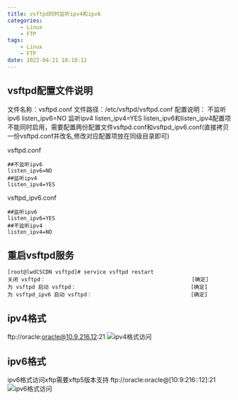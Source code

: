 ```yaml
---
title: vsftpd同时监听ipv4和ipv6
categories: 
	- Linux
	- FTP
tags: 
	- Linux
	- FTP
date: 2022-04-21 18:10:12
---
```

 

## <span id="inline-blue">vsftpd配置文件说明</span>
文件名称：vsftpd.conf
文件路径：/etc/vsftpd/vsftpd.conf
配置说明：
不监听ipv6
listen_ipv6=NO
监听ipv4
listen_ipv4=YES
listen_ipv6和listen_ipv4配置项不能同时启用，需要配置两份配置文件vsftpd.conf和vsftpd_ipv6.conf(直接拷贝一份vsftpd.conf并改名,修改对应配置项放在同级目录即可)

vsftpd.conf
```shell
##不监听ipv6
listen_ipv6=NO
##监听ipv4
listen_ipv4=YES
```
vsftpd_ipv6.conf
```shell
##监听ipv6
listen_ipv6=YES
##不监听ipv4
listen_ipv4=NO
```
## <span id="inline-blue">重启vsftpd服务</span>
```shell
[root@lwdCSCDN vsftpd]# service vsftpd restart
关闭 vsftpd：                                              [确定]
为 vsftpd 启动 vsftpd：                                    [确定]
为 vsftpd_ipv6 启动 vsftpd：                               [确定]
```
## <span id="inline-blue">ipv4格式</span>

ftp://oracle:oracle@10.9.216.12:21
![ipv4格式访问](/images/linux/LF_20220422_001.png)
## <span id="inline-blue">ipv6格式</span>
ipv6格式访问xftp需要xftp5版本支持
ftp://oracle:oracle@[10:9:216::12]:21
![ipv6格式访问](/images/linux/LF_20220422_002.png)



